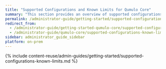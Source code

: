```yaml
---
title: "Supported Configurations and Known Limits for Qumulo Core"
summary: "This section provides an overview of supported configurations and known limits for Qumulo Core."
permalink: /administrator-guide/getting-started/supported-configurations-known-limits.html
redirect_from:
  - /administrator-guide/getting-started-qumulo-core/supported-configurations-known-limits.html
  - /administrator-guide/qumulo-core/supported-configurations-known-limits.html
sidebar: administrator_guide_sidebar
platform: on-prem
---
```


{% include content-reuse/admin-guides/getting-started/supported-configurations-known-limits.md %}

